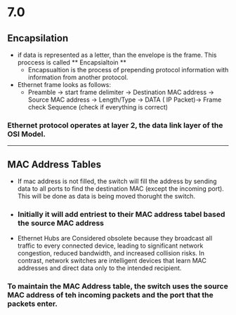 # 7.0
## Encapsilation
- if data is represented as a letter, than the envelope is the frame. This proccess is called ** Encapsialtoin **
  - Encapsualtion is the process of prepending protocol information with information from another protocol. 
- Ethernet frame looks as follows:
  - Preamble  -> start frame delimiter -> Destination MAC address -> Source MAC address -> Length/Type -> DATA ( IP Packet)-> Frame check Sequence (check if everything is correct)
 
### Ethernet protocol operates at layer 2, the data link layer of the OSI Model.
---
## MAC Address Tables
- If mac address is not filled, the switch will fill the address by sending data to all ports to find the destination MAC (except the incoming port). This will be done as data is being moved thorught the switch.
- ### Initially it will add entriest to their MAC address tabel based the source MAC address
- Ethernet Hubs are Considered obsolete because they broadcast all traffic to every connected device, leading to significant network congestion, reduced bandwidth, and increased collision risks. In contrast, network switches are intelligent devices that learn MAC addresses and direct data only to the intended recipient.


### To maintain the MAC Address table, the switch uses the source MAC address of teh incoming packets and the port that the packets enter.
